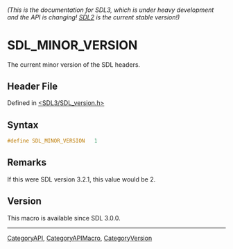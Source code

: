 ###### (This is the documentation for SDL3, which is under heavy development and the API is changing! [SDL2](https://wiki.libsdl.org/SDL2/) is the current stable version!)
# SDL_MINOR_VERSION

The current minor version of the SDL headers.

## Header File

Defined in [<SDL3/SDL_version.h>](https://github.com/libsdl-org/SDL/blob/main/include/SDL3/SDL_version.h)

## Syntax

```c
#define SDL_MINOR_VERSION   1
```

## Remarks

If this were SDL version 3.2.1, this value would be 2.

## Version

This macro is available since SDL 3.0.0.

----
[CategoryAPI](CategoryAPI), [CategoryAPIMacro](CategoryAPIMacro), [CategoryVersion](CategoryVersion)

